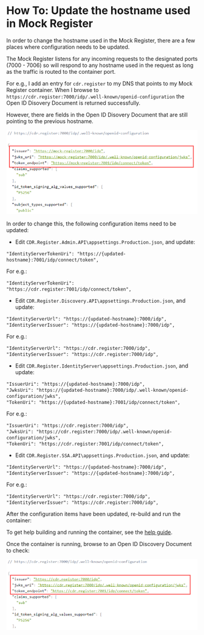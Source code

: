 # How To: Update the hostname used in Mock Register

In order to change the hostname used in the Mock Register, there are a few places where configuration needs to be updated.

The Mock Register listens for any incoming requests to the designated ports (7000 - 7006) so will respond to any hostname used in the request as long as the traffic is routed to the container port.

For e.g., I add an entry for `cdr.register` to my DNS that points to my Mock Register container.  When I browse to `https://cdr.register:7000/idp/.well-known/openid-configuration` the Open ID Disovery Document is returned successfully.

However, there are fields in the Open ID Disovery Document that are still pointing to the previous hostname.  

![previous hostname](update-register-hostname-1.png)

In order to change this, the following configuration items need to be updated:

- Edit `CDR.Register.Admin.API\appsettings.Production.json`, and update:

```
"IdentityServerTokenUri": "https://{updated-hostname}:7001/idp/connect/token",
```

For e.g.:
```
"IdentityServerTokenUri": "https://cdr.register:7001/idp/connect/token",
```

- Edit `CDR.Register.Discovery.API\appsettings.Production.json`, and update:

```
"IdentityServerUrl": "https://{updated-hostname}:7000/idp",
"IdentityServerIssuer": "https://{updated-hostname}:7000/idp",
```

For e.g.:
```
"IdentityServerUrl": "https://cdr.register:7000/idp",
"IdentityServerIssuer": "https://cdr.register:7000/idp",
```

- Edit `CDR.Register.IdentityServer\appsettings.Production.json`, and update:

```
"IssuerUri": "https://{updated-hostname}:7000/idp",
"JwksUri": "https://{updated-hostname}:7000/idp/.well-known/openid-configuration/jwks",
"TokenUri": "https://{updated-hostname}:7001/idp/connect/token",
```

For e.g.:
```
"IssuerUri": "https://cdr.register:7000/idp",
"JwksUri": "https://cdr.register:7000/idp/.well-known/openid-configuration/jwks",
"TokenUri": "https://cdr.register:7001/idp/connect/token",
```

- Edit `CDR.Register.SSA.API\appsettings.Production.json`, and update:

```
"IdentityServerUrl": "https://{updated-hostname}:7000/idp",
"IdentityServerIssuer": "https://{updated-hostname}:7000/idp",
```

For e.g.:
```
"IdentityServerUrl": "https://cdr.register:7000/idp",
"IdentityServerIssuer": "https://cdr.register:7000/idp",
```

After the configuration items have been updated, re-build and run the container:

To get help building and running the container, see the [help guide](../container/HELP.md).

Once the container is running, browse to an Open ID Discovery Document to check:

![updated hostname](update-register-hostname-2.png)
